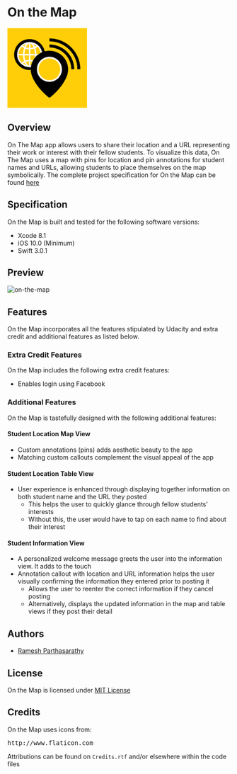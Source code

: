 # On the Map
![Alt Text](https://github.com/Ramesh-P/on-the-map/blob/master/On%20the%20Map/Assets.xcassets/AppIcon.appiconset/Icon-60%403x.png)
## Overview
On The Map app allows users to share their location and a URL representing their work or interest with their fellow students. To visualize this data, On The Map uses a map with pins for location and pin annotations for student names and URLs, allowing students to place themselves on the map symbolically. The complete project specification for On the Map can be found [here](https://docs.google.com/document/d/1tPF1tmSzVYPSbpl7_JCeMKglKMIs3dUa4OrSAKEYNAs/pub?embedded=true)
## Specification
On the Map is built and tested for the following software versions:
* Xcode 8.1
* iOS 10.0 (Minimum)
* Swift 3.0.1 
## Preview
![on-the-map](https://cloud.githubusercontent.com/assets/25907551/24069455/c7b0c8e2-0b7e-11e7-948a-dd9596655e27.gif)
## Features
On the Map incorporates all the features stipulated by Udacity and extra credit and additional features as listed below.
### Extra Credit Features
On the Map includes the following extra credit features:
* Enables login using Facebook
### Additional Features
On the Map is tastefully designed with the following additional features:
#### Student Location Map View
* Custom annotations (pins) adds aesthetic beauty to the app
* Matching custom callouts complement the visual appeal of the app
#### Student Location Table View
* User experience is enhanced through displaying together information on both student name and the URL they posted
  * This helps the user to quickly glance through fellow students’ interests
  * Without this, the user would have to tap on each name to find about their interest
#### Student Information View
* A personalized welcome message greets the user into the information view. It adds to the touch
* Annotation callout with location and URL information helps the user visually confirming the information they entered prior to posting it
  * Allows the user to reenter the correct information if they cancel posting
  * Alternatively, displays the updated information in the map and table views if they post their detail
## Authors
* [Ramesh Parthasarathy](mailto:msg.rameshp@gmail.com)
## License
On the Map is licensed under [MIT License](https://github.com/Ramesh-P/on-the-map/blob/master/LICENSE)
## Credits
On the Map uses icons from:
<pre>http://www.flaticon.com</pre>
Attributions can be found on `Credits.rtf` and/or elsewhere within the code files
